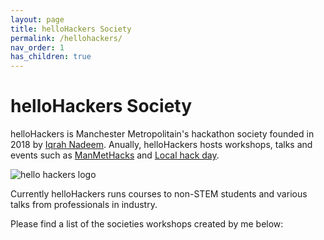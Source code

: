 ```yaml
---
layout: page
title: helloHackers Society
permalink: /hellohackers/
nav_order: 1
has_children: true
---
```

# helloHackers Society

helloHackers is Manchester Metropolitain's hackathon society founded in 2018 by [Iqrah Nadeem](https://twitter.com/i_iqrah). Anually, helloHackers hosts workshops, talks and events such as [ManMetHacks](https://manmethacks.com) and [Local hack day](https://localhackday.mlh.io/).

![hello hackers logo](https://hackquarantine.com/assets/img/partnered_socs/hellohackers.png) 

Currently helloHackers runs courses to non-STEM students and various talks from professionals in industry. 

Please find a list of the societies workshops created by me below:

